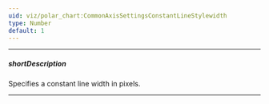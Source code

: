 ```yaml
---
uid: viz/polar_chart:CommonAxisSettingsConstantLineStylewidth
type: Number
default: 1
---
```

---
##### shortDescription
Specifies a constant line width in pixels.

---
